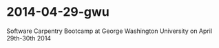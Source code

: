 2014-04-29-gwu
==============

Software Carpentry Bootcamp at George Washington University on April 29th-30th 2014
